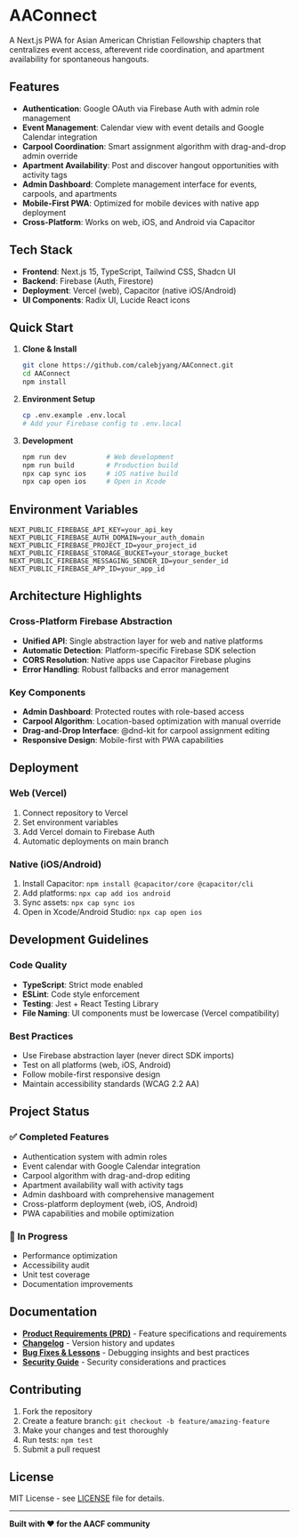 # AAConnect

A Next.js PWA for Asian American Christian Fellowship chapters that centralizes event access, afterevent ride coordination, and apartment availability for spontaneous hangouts.

## Features

- **Authentication**: Google OAuth via Firebase Auth with admin role management
- **Event Management**: Calendar view with event details and Google Calendar integration
- **Carpool Coordination**: Smart assignment algorithm with drag-and-drop admin override
- **Apartment Availability**: Post and discover hangout opportunities with activity tags
- **Admin Dashboard**: Complete management interface for events, carpools, and apartments
- **Mobile-First PWA**: Optimized for mobile devices with native app deployment
- **Cross-Platform**: Works on web, iOS, and Android via Capacitor

## Tech Stack

- **Frontend**: Next.js 15, TypeScript, Tailwind CSS, Shadcn UI
- **Backend**: Firebase (Auth, Firestore)
- **Deployment**: Vercel (web), Capacitor (native iOS/Android)
- **UI Components**: Radix UI, Lucide React icons

## Quick Start

1. **Clone & Install**
   ```bash
   git clone https://github.com/calebjyang/AAConnect.git
   cd AAConnect
   npm install
   ```

2. **Environment Setup**
   ```bash
   cp .env.example .env.local
   # Add your Firebase config to .env.local
   ```

3. **Development**
   ```bash
   npm run dev          # Web development
   npm run build        # Production build
   npx cap sync ios     # iOS native build
   npx cap open ios     # Open in Xcode
   ```

## Environment Variables

```env
NEXT_PUBLIC_FIREBASE_API_KEY=your_api_key
NEXT_PUBLIC_FIREBASE_AUTH_DOMAIN=your_auth_domain
NEXT_PUBLIC_FIREBASE_PROJECT_ID=your_project_id
NEXT_PUBLIC_FIREBASE_STORAGE_BUCKET=your_storage_bucket
NEXT_PUBLIC_FIREBASE_MESSAGING_SENDER_ID=your_sender_id
NEXT_PUBLIC_FIREBASE_APP_ID=your_app_id
```

## Architecture Highlights

### Cross-Platform Firebase Abstraction
- **Unified API**: Single abstraction layer for web and native platforms
- **Automatic Detection**: Platform-specific Firebase SDK selection
- **CORS Resolution**: Native apps use Capacitor Firebase plugins
- **Error Handling**: Robust fallbacks and error management

### Key Components
- **Admin Dashboard**: Protected routes with role-based access
- **Carpool Algorithm**: Location-based optimization with manual override
- **Drag-and-Drop Interface**: @dnd-kit for carpool assignment editing
- **Responsive Design**: Mobile-first with PWA capabilities

## Deployment

### Web (Vercel)
1. Connect repository to Vercel
2. Set environment variables
3. Add Vercel domain to Firebase Auth
4. Automatic deployments on main branch

### Native (iOS/Android)
1. Install Capacitor: `npm install @capacitor/core @capacitor/cli`
2. Add platforms: `npx cap add ios android`
3. Sync assets: `npx cap sync ios`
4. Open in Xcode/Android Studio: `npx cap open ios`

## Development Guidelines

### Code Quality
- **TypeScript**: Strict mode enabled
- **ESLint**: Code style enforcement
- **Testing**: Jest + React Testing Library
- **File Naming**: UI components must be lowercase (Vercel compatibility)

### Best Practices
- Use Firebase abstraction layer (never direct SDK imports)
- Test on all platforms (web, iOS, Android)
- Follow mobile-first responsive design
- Maintain accessibility standards (WCAG 2.2 AA)

## Project Status

### ✅ Completed Features
- Authentication system with admin roles
- Event calendar with Google Calendar integration
- Carpool algorithm with drag-and-drop editing
- Apartment availability wall with activity tags
- Admin dashboard with comprehensive management
- Cross-platform deployment (web, iOS, Android)
- PWA capabilities and mobile optimization

### 🚧 In Progress
- Performance optimization
- Accessibility audit
- Unit test coverage
- Documentation improvements

## Documentation

- **[Product Requirements (PRD)](docs/PRD.md)** - Feature specifications and requirements
- **[Changelog](docs/CHANGELOG.md)** - Version history and updates
- **[Bug Fixes & Lessons](docs/BUGFIXES_LESSONS_LEARNED.md)** - Debugging insights and best practices
- **[Security Guide](docs/SECURITY.md)** - Security considerations and practices

## Contributing

1. Fork the repository
2. Create a feature branch: `git checkout -b feature/amazing-feature`
3. Make your changes and test thoroughly
4. Run tests: `npm test`
5. Submit a pull request

## License

MIT License - see [LICENSE](LICENSE) file for details.

---

**Built with ❤️ for the AACF community**
